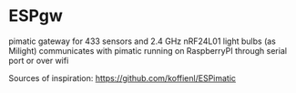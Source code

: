 # ESPgw

pimatic gateway for 433 sensors and 2.4 GHz nRF24L01 light bulbs (as Milight)
communicates with pimatic running on RaspberryPI through serial port or over wifi

Sources of inspiration:
https://github.com/koffienl/ESPimatic
